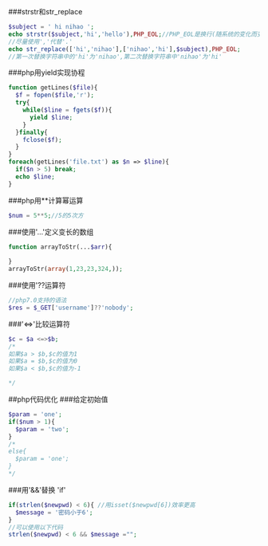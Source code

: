 ###strstr和str_replace
```php
$subject = ' hi nihao ';
echo strstr($subject,'hi','hello'),PHP_EOL;//PHP_EOL是换行(随系统的变化而变化)
//尽量使用','代替'.'
echo str_replace(['hi','nihao'],['nihao','hi'],$subject),PHP_EOL;
//第一次替换字符串中的'hi'为'nihao',第二次替换字符串中'nihao'为'hi'
```
###php用yield实现协程
```php
function getLines($file){
  $f = fopen($file,'r');
  try{
    while($line = fgets($f)){
      yield $line;
    }
  }finally{
    fclose($f);
  }
}
foreach(getLines('file.txt') as $n => $line){
  if($n > 5) break;
  echo $line;
}
```

###php用**计算幂运算
```php
$num = 5**5;//5的5次方
```
###使用'...'定义变长的数组
```php
function arrayToStr(...$arr){
  
}
arrayToStr(array(1,23,23,324,));
```
###使用'??运算符
```php
//php7.0支持的语法
$res = $_GET['username']??'nobody';
```
###'<=>'比较运算符
```php
$c = $a <=>$b;
/*
如果$a > $b,$c的值为1
如果$a = $b,$c的值为0
如果$a < $b,$c的值为-1

*/
```
##php代码优化
###给定初始值
```php
$param = 'one';
if($num > 1){
  $param = 'two';
}
/*
else{
  $param = 'one';
}
*/
```
###用'&&'替换 'if'
```php
if(strlen($newpwd) < 6){ //用isset($newpwd[6])效率更高
  $message = '密码小于6';
}
//可以使用以下代码
strlen($newpwd) < 6 && $message ="";
```